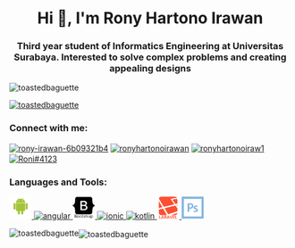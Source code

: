 <h1 align="center">Hi 👋, I'm Rony Hartono Irawan</h1>
<h3 align="center">Third year student of Informatics Engineering at Universitas Surabaya. Interested to solve complex problems and creating appealing designs</h3>

<p align="left"> <img src="https://komarev.com/ghpvc/?username=toastedbaguette&label=Profile%20views&color=0e75b6&style=flat" alt="toastedbaguette" /> </p>

<p align="left"> <a href="https://github.com/ryo-ma/github-profile-trophy"><img src="https://github-profile-trophy.vercel.app/?username=toastedbaguette" alt="toastedbaguette" /></a> </p>

<h3 align="left">Connect with me:</h3>
<p align="left">
<a href="https://linkedin.com/in/rony-irawan-6b09321b4" target="blank"><img align="center" src="https://raw.githubusercontent.com/rahuldkjain/github-profile-readme-generator/master/src/images/icons/Social/linked-in-alt.svg" alt="rony-irawan-6b09321b4" height="30" width="40" /></a>
<a href="https://instagram.com/ronyhartonoirawan" target="blank"><img align="center" src="https://raw.githubusercontent.com/rahuldkjain/github-profile-readme-generator/master/src/images/icons/Social/instagram.svg" alt="ronyhartonoirawan" height="30" width="40" /></a>
<a href="https://www.hackerrank.com/ronyhartonoiraw1" target="blank"><img align="center" src="https://raw.githubusercontent.com/rahuldkjain/github-profile-readme-generator/master/src/images/icons/Social/hackerrank.svg" alt="ronyhartonoiraw1" height="30" width="40" /></a>
<a href="https://discord.gg/Roni#4123" target="blank"><img align="center" src="https://raw.githubusercontent.com/rahuldkjain/github-profile-readme-generator/master/src/images/icons/Social/discord.svg" alt="Roni#4123" height="30" width="40" /></a>
</p>

<h3 align="left">Languages and Tools:</h3>
<p align="left"> <a href="https://developer.android.com" target="_blank" rel="noreferrer"> <img src="https://raw.githubusercontent.com/devicons/devicon/master/icons/android/android-original-wordmark.svg" alt="android" width="40" height="40"/> </a> <a href="https://angular.io" target="_blank" rel="noreferrer"> <img src="https://angular.io/assets/images/logos/angular/angular.svg" alt="angular" width="40" height="40"/> </a> <a href="https://getbootstrap.com" target="_blank" rel="noreferrer"> <img src="https://raw.githubusercontent.com/devicons/devicon/master/icons/bootstrap/bootstrap-plain-wordmark.svg" alt="bootstrap" width="40" height="40"/> </a> <a href="https://ionicframework.com" target="_blank" rel="noreferrer"> <img src="https://upload.wikimedia.org/wikipedia/commons/d/d1/Ionic_Logo.svg" alt="ionic" width="40" height="40"/> </a> <a href="https://kotlinlang.org" target="_blank" rel="noreferrer"> <img src="https://www.vectorlogo.zone/logos/kotlinlang/kotlinlang-icon.svg" alt="kotlin" width="40" height="40"/> </a> <a href="https://laravel.com/" target="_blank" rel="noreferrer"> <img src="https://raw.githubusercontent.com/devicons/devicon/master/icons/laravel/laravel-plain-wordmark.svg" alt="laravel" width="40" height="40"/> </a> <a href="https://www.photoshop.com/en" target="_blank" rel="noreferrer"> <img src="https://raw.githubusercontent.com/devicons/devicon/master/icons/photoshop/photoshop-line.svg" alt="photoshop" width="40" height="40"/> </a> </p>

<p><img align="left" src="https://github-readme-stats.vercel.app/api/top-langs?username=toastedbaguette&show_icons=true&theme=dark&locale=en&layout=compact" alt="toastedbaguette" /></p>

<!-- <p>&nbsp;<img align="center" src="https://github-readme-stats.vercel.app/api?username=toastedbaguette&show_icons=true&locale=en" alt="toastedbaguette" /></p> -->
<p></p>

<p><img align="center" src="https://github-readme-streak-stats.herokuapp.com/?user=toastedbaguette&theme=dark" alt="toastedbaguette" /></p>

